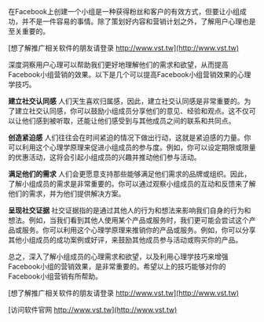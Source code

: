 在Facebook上创建一个小组是一种获得粉丝和客户的有效方式，但要让小组成功，并不是一件容易的事情。除了策划好内容和营销计划之外，了解用户心理也是至关重要的。

[想了解推广相关软件的朋友请登录 http://www.vst.tw](http://www.vst.tw)

深度洞察用户心理可以帮助我们更好地理解他们的需求和欲望，从而提高Facebook小组营销的效果。以下是几个可以提高Facebook小组营销效果的心理学技巧。

**建立社交认同感**
人们天生喜欢归属感，因此，建立社交认同感是非常重要的。为了建立社交认同感，你可以鼓励小组成员分享他们的意见、经验和观点。这不仅可以让他们感到被听取，还能让他们感受到与其他成员之间的联系和共同点。

**创造紧迫感**
人们往往会在时间紧迫的情况下做出行动，这就是紧迫感的力量。你可以利用这个心理学原理来促进小组成员的参与度。例如，你可以设定期限或限量的优惠活动，这将会引起小组成员的兴趣并推动他们参与活动。

**满足他们的需求**
人们会更愿意支持那些能够满足他们需求的品牌或组织。因此，了解小组成员的需求是非常重要的。你可以通过观察小组成员的互动和反馈来了解他们的需求，并为他们提供解决方案。

**呈现社交证据**
社交证据指的是通过其他人的行为和想法来影响我们自身的行为和想法。例如，当我们看到其他人使用某个产品或服务时，我们更可能会尝试这个产品或服务。你可以利用这个心理学原理来推销你的产品或服务。例如，你可以分享其他小组成员的成功案例或好评，来鼓励其他成员参与活动或购买你的产品。

总之，深入了解小组成员的心理需求和欲望，以及利用心理学技巧来增强Facebook小组的营销效果，是非常重要的。希望以上的技巧能够对你的Facebook小组营销有所帮助。

[想了解推广相关软件的朋友请登录 http://www.vst.tw](http://www.vst.tw)


[访问软件官网 http://www.vst.tw](http://www.vst.tw)
